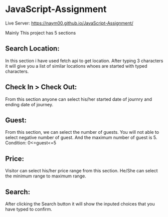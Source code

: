 # JavaScript-Assignment
Live Server: https://naym00.github.io/JavaScript-Assignment/

Mainly This project has 5 sections
## Search Location:
In this section i have used fetch api to get location.
After typing 3 characters it will give you a list of similar locations whoes are started with typed characters.

## Check In > Check Out:
From this section anyone can select his/her started date of journry and ending date of journey.

## Guest:
From this section, we can select the number of guests.
You will not able to select negative number of guest.
And the maximum number of guest is 5.
Condition: 0<=guest<=5

## Price:
Visitor can select his/her price range from this section.
He/She can select the minimum range to maximum range.

## Search:
After clicking the Search button it will show the inputed choices that you have typed to confirm.
